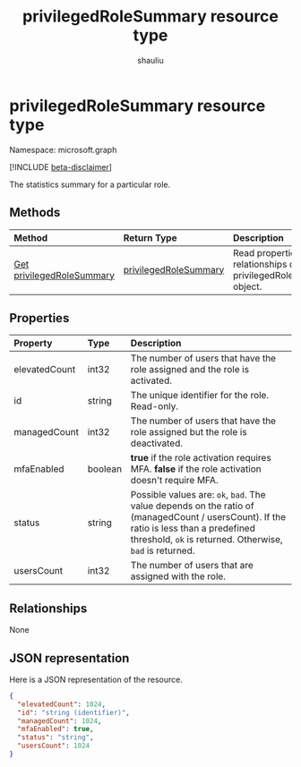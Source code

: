 ﻿---
title: "privilegedRoleSummary resource type"
description: "The statistics summary for a particular role."
localization_priority: Normal
doc_type: resourcePageType
ms.prod: ""
author: "shauliu"
---

# privilegedRoleSummary resource type

Namespace: microsoft.graph

[!INCLUDE [beta-disclaimer](../../includes/beta-disclaimer.md)]

The statistics summary for a particular role.

## Methods

| Method                                                           | Return Type                                       | Description                                                        |
| :--------------------------------------------------------------- | :------------------------------------------------ | :----------------------------------------------------------------- |
| [Get privilegedRoleSummary](../api/privilegedrolesummary-get.md) | [privilegedRoleSummary](privilegedrolesummary.md) | Read properties and relationships of privilegedRoleSummary object. |

## Properties

| Property      | Type    | Description                                                                                                                                                                                        |
| :------------ | :------ | :------------------------------------------------------------------------------------------------------------------------------------------------------------------------------------------------- |
| elevatedCount | int32   | The number of users that have the role assigned and the role is activated.                                                                                                                         |
| id            | string  | The unique identifier for the role. Read-only.                                                                                                                                                     |
| managedCount  | int32   | The number of users that have the role assigned but the role is deactivated.                                                                                                                       |
| mfaEnabled    | boolean | **true** if the role activation requires MFA. **false** if the role activation doesn't require MFA.                                                                                                |
| status        | string  | Possible values are: `ok`, `bad`. The value depends on the ratio of (managedCount / usersCount). If the ratio is less than a predefined threshold, `ok` is returned. Otherwise, `bad` is returned. |
| usersCount    | int32   | The number of users that are assigned with the role.                                                                                                                                               |

## Relationships

None

## JSON representation

Here is a JSON representation of the resource.

<!-- {
  "blockType": "resource",
  "optionalProperties": [

  ],
  "@odata.type": "microsoft.graph.privilegedRoleSummary"
}-->

```json
{
  "elevatedCount": 1024,
  "id": "string (identifier)",
  "managedCount": 1024,
  "mfaEnabled": true,
  "status": "string",
  "usersCount": 1024
}

```

<!-- uuid: 8fcb5dbc-d5aa-4681-8e31-b001d5168d79
2015-10-25 14:57:30 UTC -->

<!--
{
  "type": "#page.annotation",
  "description": "privilegedRoleSummary resource",
  "keywords": "",
  "section": "documentation",
  "tocPath": "",
  "suppressions": []
}
-->
